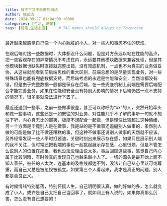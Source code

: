 ```yaml
---
title: 放不下又不愿做的纠结
author: 独孤流
date: 2024-09-27 01:04:00 +0800
categories: [生活, 随笔]
tags: [随笔,生活态度]     # TAG names should always be lowercase
---
```


最近越来越感觉自己像一个内心肮脏的小人，对一些人和事忍不住的厌烦。

在跟后端对接一些数据时，大体都没什么问题，但是对方永远以站在性能的高点，把一些客观存在的异常情况不考虑在内，永远要其他模块数据来兼容处理，但是其他模块数据也缺失时直接就完整出错，没有兜底机制，一点也不为真实的业务做妥协，从这些就能看到前后端思维的重大区别，前端总想的是尽量实现业务，对一些特殊场景也能有兜底数据支持。而后端考虑的永远是性能和安全，当然谁都没有错，但是由于完整数据一般都是保存在后端，在一些兜底机制上前端是需要后端配合才能完善业务，如果在性能和安全没有特别大影响的情况下后端仍然一点不支持的情况下，很多事就没法进行下去了。

最近还遇到一些事，之前一些做事很差，甚至可以称呼为“xx”的人，突然开始牵头和做一些事项，这些还是一如既往的对业务、对性能几乎不了解的事听一句就不想往下听，内心真无比的鄙夷，极度不想配合一起做，但是理性比较超过这种情绪，另一个方面是毕竟别人是在做事，我是站的是不做事还逼逼别人做事的，虽然别人做的可能是做了比不做还糟糕的事，但这种不做事还说别人做事的天然就不应该。 另外经常发现一些人平时打酱油，关键时刻出来展示存在感，如果只是展示别人端的我不关注，但时常还把我端的事也一起挑起展示存在感，心里很烦，但是不管怎么说别人的位置在那里，我也没法没理由说太多。事后回顾这些事，感觉自己内心属于比较阴暗，有时候真的发现自己也越来越小人了。一切的源头是最开始上面不知人善任，被任的人太次，连基本的及格线都达不到，没法让自己从心里认可或尊重，而自己又总是被忽视被孤立。如果第三个人看起来，我才是真正的问题，别人都是善良正义。

有时候情绪特别低落，特别怀疑人生，自己明明很认真，做的好做的多，怎么就变成了小人。或许是自己太把自己当回事了，就如网上有人说的，如果你真那么厉害，怎么没有自己想要的！
